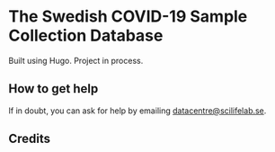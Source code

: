 # The Swedish COVID-19 Sample Collection Database

Built using Hugo. Project in process.

## How to get help

If in doubt, you can ask for help by emailing [datacentre@scilifelab.se](mailto:datacentre@scilifelab.se).

## Credits

